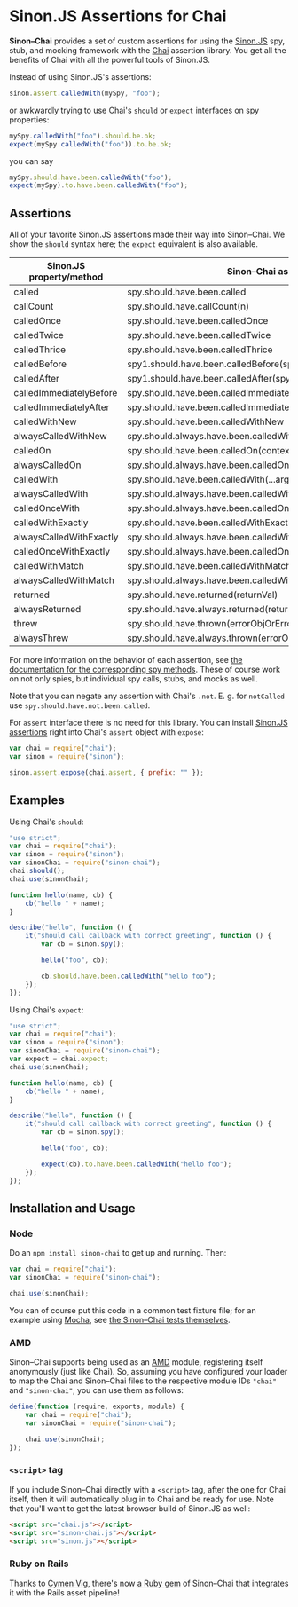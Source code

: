 # Sinon.JS Assertions for Chai

**Sinon–Chai** provides a set of custom assertions for using the [Sinon.JS][] spy, stub, and mocking framework with the
[Chai][] assertion library. You get all the benefits of Chai with all the powerful tools of Sinon.JS.

Instead of using Sinon.JS's assertions:

```javascript
sinon.assert.calledWith(mySpy, "foo");
```

or awkwardly trying to use Chai's `should` or `expect` interfaces on spy properties:

```javascript
mySpy.calledWith("foo").should.be.ok;
expect(mySpy.calledWith("foo")).to.be.ok;
```

you can say

```javascript
mySpy.should.have.been.calledWith("foo");
expect(mySpy).to.have.been.calledWith("foo");
```

## Assertions

All of your favorite Sinon.JS assertions made their way into Sinon–Chai. We show the `should` syntax here; the `expect`
equivalent is also available.

| Sinon.JS property/method | Sinon–Chai assertion                                              |
|--------------------------|-------------------------------------------------------------------|
| called                   | spy.should.have.been.called                                       |
| callCount                | spy.should.have.callCount(n)                                      |
| calledOnce               | spy.should.have.been.calledOnce                                   |
| calledTwice              | spy.should.have.been.calledTwice                                  |
| calledThrice             | spy.should.have.been.calledThrice                                 |
| calledBefore             | spy1.should.have.been.calledBefore(spy2)                          |
| calledAfter              | spy1.should.have.been.calledAfter(spy2)                           |
| calledImmediatelyBefore  | spy.should.have.been.calledImmediatelyBefore(spy2)                |
| calledImmediatelyAfter   | spy.should.have.been.calledImmediatelyAfter(spy2)                 |
| calledWithNew            | spy.should.have.been.calledWithNew                                |
| alwaysCalledWithNew      | spy.should.always.have.been.calledWithNew                         |
| calledOn                 | spy.should.have.been.calledOn(context)                            |
| alwaysCalledOn           | spy.should.always.have.been.calledOn(context)                     |
| calledWith               | spy.should.have.been.calledWith(...args)                          |
| alwaysCalledWith         | spy.should.always.have.been.calledWith(...args)                   |
| calledOnceWith           | spy.should.always.have.been.calledOnceWith(...args)               |
| calledWithExactly        | spy.should.have.been.calledWithExactly(...args)                   |
| alwaysCalledWithExactly  | spy.should.always.have.been.calledWithExactly(...args)            |
| calledOnceWithExactly    | spy.should.always.have.been.calledOnceWithExactly(...args)        |
| calledWithMatch          | spy.should.have.been.calledWithMatch(...args)                     |
| alwaysCalledWithMatch    | spy.should.always.have.been.calledWithMatch(...args)              |
| returned                 | spy.should.have.returned(returnVal)                               |
| alwaysReturned           | spy.should.have.always.returned(returnVal)                        |
| threw                    | spy.should.have.thrown(errorObjOrErrorTypeStringOrNothing)        |
| alwaysThrew              | spy.should.have.always.thrown(errorObjOrErrorTypeStringOrNothing) |

For more information on the behavior of each assertion, see
[the documentation for the corresponding spy methods][spymethods]. These of course work on not only spies, but
individual spy calls, stubs, and mocks as well.

Note that you can negate any assertion with Chai's `.not`. E. g. for `notCalled` use `spy.should.have.not.been.called`.

For `assert` interface there is no need for this library. You can install [Sinon.JS assertions][sinonassertions] right into Chai's `assert` object with `expose`:

```javascript
var chai = require("chai");
var sinon = require("sinon");

sinon.assert.expose(chai.assert, { prefix: "" });
```

## Examples

Using Chai's `should`:

```javascript
"use strict";
var chai = require("chai");
var sinon = require("sinon");
var sinonChai = require("sinon-chai");
chai.should();
chai.use(sinonChai);

function hello(name, cb) {
    cb("hello " + name);
}

describe("hello", function () {
    it("should call callback with correct greeting", function () {
        var cb = sinon.spy();

        hello("foo", cb);

        cb.should.have.been.calledWith("hello foo");
    });
});
```

Using Chai's `expect`:

```javascript
"use strict";
var chai = require("chai");
var sinon = require("sinon");
var sinonChai = require("sinon-chai");
var expect = chai.expect;
chai.use(sinonChai);

function hello(name, cb) {
    cb("hello " + name);
}

describe("hello", function () {
    it("should call callback with correct greeting", function () {
        var cb = sinon.spy();

        hello("foo", cb);

        expect(cb).to.have.been.calledWith("hello foo");
    });
});
```

## Installation and Usage

### Node

Do an `npm install sinon-chai` to get up and running. Then:

```javascript
var chai = require("chai");
var sinonChai = require("sinon-chai");

chai.use(sinonChai);
```

You can of course put this code in a common test fixture file; for an example using [Mocha][], see
[the Sinon–Chai tests themselves][fixturedemo].

### AMD

Sinon–Chai supports being used as an [AMD][] module, registering itself anonymously (just like Chai). So, assuming you
have configured your loader to map the Chai and Sinon–Chai files to the respective module IDs `"chai"` and
`"sinon-chai"`, you can use them as follows:

```javascript
define(function (require, exports, module) {
    var chai = require("chai");
    var sinonChai = require("sinon-chai");

    chai.use(sinonChai);
});
```

### `<script>` tag

If you include Sinon–Chai directly with a `<script>` tag, after the one for Chai itself, then it will automatically plug
in to Chai and be ready for use. Note that you'll want to get the latest browser build of Sinon.JS as well:

```html
<script src="chai.js"></script>
<script src="sinon-chai.js"></script>
<script src="sinon.js"></script>
```

### Ruby on Rails

Thanks to [Cymen Vig][], there's now [a Ruby gem][] of Sinon–Chai that integrates it with the Rails asset pipeline!


[Sinon.JS]: http://sinonjs.org/
[Chai]: http://chaijs.com/
[spymethods]: http://sinonjs.org/docs/#spies-api
[sinonassertions]: http://sinonjs.org/docs/#assertions
[Mocha]: https://mochajs.org/
[fixturedemo]: https://github.com/domenic/sinon-chai/tree/master/test/
[AMD]: https://github.com/amdjs/amdjs-api/wiki/AMD
[Cymen Vig]: https://github.com/cymen
[a Ruby gem]: https://github.com/cymen/sinon-chai-rails
